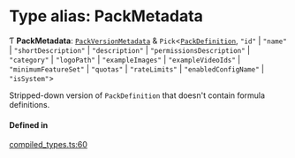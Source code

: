 # Type alias: PackMetadata

Ƭ **PackMetadata**: [`PackVersionMetadata`](PackVersionMetadata.md) & `Pick`<[`PackDefinition`](../interfaces/PackDefinition.md), ``"id"`` \| ``"name"`` \| ``"shortDescription"`` \| ``"description"`` \| ``"permissionsDescription"`` \| ``"category"`` \| ``"logoPath"`` \| ``"exampleImages"`` \| ``"exampleVideoIds"`` \| ``"minimumFeatureSet"`` \| ``"quotas"`` \| ``"rateLimits"`` \| ``"enabledConfigName"`` \| ``"isSystem"``\>

Stripped-down version of `PackDefinition` that doesn't contain formula definitions.

#### Defined in

[compiled_types.ts:60](https://github.com/coda/packs-sdk/blob/main/compiled_types.ts#L60)
